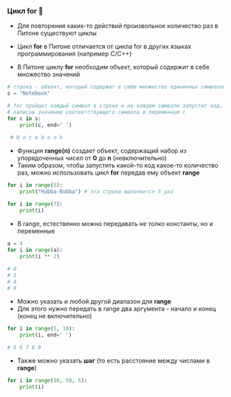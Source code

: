 ### Цикл for :evergreen_tree:

* Для повторения каких-то действий произвольное количество раз в Питоне существуют циклы

* Цикл __for__ в Питоне отличается от цикла for в других языках программирования (например C/C++)
* В Питоне циклу __for__ необходим объект, который содержит в себе множество значений



```python
# строка - объект, который содержит в себе множество единичных символов
s = "Notebook"

# for пройдет каждый символ в строке и на каждом символе запустит код, написанный ниже,
# записав значение соответствующего символа в переменную c
for c in s: 
    print(c, end=' ')
             
 # N o t e b o o k
 ```
 
* Функция __range(n)__ создает объект, содержащий набор из упорядоченных чисел от __0__ до __n__ (невключительно)
* Таким образом, чтобы запустить какой-то код какое-то количество раз, можно использовать цикл __for__ передав ему объект __range__

```python
for i in range(5):
    print("Hubba-Bubba") # эта строка выполнится 5 раз
```

```python
for i in range(7):
    print(i)
```
        
* В range, естественно можно передавать не толко константы, но и переменные
```python
a = 4
for i in range(a):
    print(i ** 2)
    
# 0
# 1
# 4
# 9
```

* Можно указать и любой другой диапазон для __range__
* Для этого нужно передать в range два аргумента - начало и конец (конец не включительно)
```python
for i in range(5, 10):
    print(i, end=' ')
    
# 5 6 7 8 9 
```

* Также можно указать __шаг__ (то есть расстояние между числами в __range__)
```python
for i in range(10, 50, 5):
    print(i)
```





